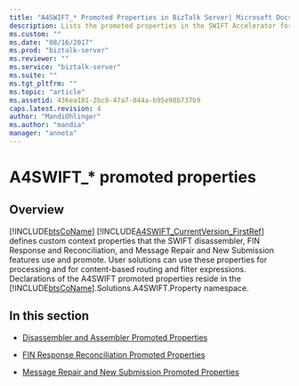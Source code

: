 ```yaml
---
title: "A4SWIFT_* Promoted Properties in BizTalk Server| Microsoft Docs"
description: Lists the promoted properties in the SWIFT Accelerator for BizTalk Serve
ms.custom: ""
ms.date: "08/16/2017"
ms.prod: "biztalk-server"
ms.reviewer: ""
ms.service: "biztalk-server"
ms.suite: ""
ms.tgt_pltfrm: ""
ms.topic: "article"
ms.assetid: 436ea181-2bc8-47a7-844a-b95e98b737b9
caps.latest.revision: 4
author: "MandiOhlinger"
ms.author: "mandia"
manager: "anneta"
---
```

# A4SWIFT_* promoted properties

## Overview
[!INCLUDE[btsCoName](../../includes/btsconame-md.md)] [!INCLUDE[A4SWIFT_CurrentVersion_FirstRef](../../includes/a4swift-currentversion-firstref-md.md)] defines custom context properties that the SWIFT disassembler, FIN Response and Reconciliation, and Message Repair and New Submission features use and promote. User solutions can use these properties for processing and for content-based routing and filter expressions. Declarations of the A4SWIFT promoted properties reside in the [!INCLUDE[btsCoName](../../includes/btsconame-md.md)].Solutions.A4SWIFT.Property namespace.  

## In this section 
  
-   [Disassembler and Assembler Promoted Properties](disassembler-and-assembler-promoted-properties.md)  
  
-   [FIN Response Reconciliation Promoted Properties](fin-response-reconciliation-promoted-properties.md)  
  
-   [Message Repair and New Submission Promoted Properties](message-repair-and-new-submission-promoted-properties.md)

